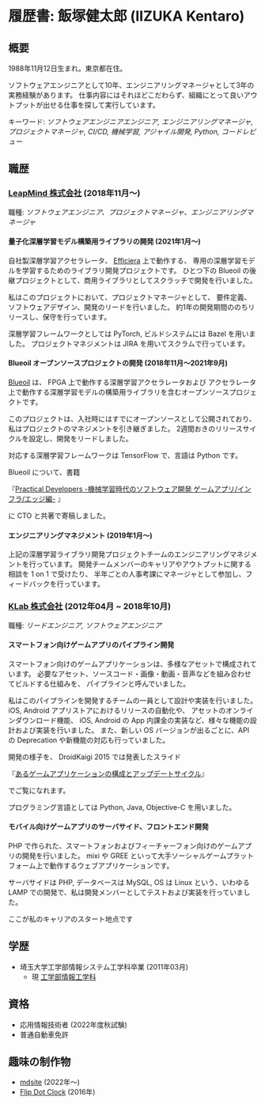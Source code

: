 # 履歴書: 飯塚健太郎 (IIZUKA Kentaro)

## 概要

1988年11月12日生まれ。東京都在住。

ソフトウェアエンジニアとして10年、エンジニアリングマネージャとして3年の実務経験があります。
仕事内容にはそれほどこだわらず、組織にとって良いアウトプットが出せる仕事を探して実行しています。

キーワード: *ソフトウェアエンジニアエンジニア, エンジニアリングマネージャ, プロジェクトマネージャ, CI/CD, 機械学習, アジャイル開発, Python, コードレビュー*

## 職歴

### [LeapMind 株式会社](https://leapmind.io/) (2018年11月〜)

職種: *ソフトウェアエンジニア、プロジェクトマネージャ、エンジニアリングマネージャ*

#### 量子化深層学習モデル構築用ライブラリの開発 (2021年1月〜)

自社製深層学習アクセラレータ、 [Efficiera](https://leapmind.io/business/ip/) 上で動作する、
専用の深層学習モデルを学習するためのライブラリ開発プロジェクトです。
ひとつ下の Blueoil の後継プロジェクトとして、商用ライブラリとしてスクラッチで開発を行いました。

私はこのプロジェクトにおいて、プロジェクトマネージャとして、
要件定義、ソフトウェアデザイン、開発のリードを行いました。
約1年の開発期間ののちリリースし、保守を行っています。

深層学習フレームワークとしては PyTorch, ビルドシステムには Bazel を用いました。
プロジェクトマネジメントは JIRA を用いてスクラムで行っています。

#### Blueoil オープンソースプロジェクトの開発 (2018年11月〜2021年9月)

[Blueoil](https://github.com/blue-oil/blueoil) は、
FPGA 上で動作する深層学習アクセラレータおよび
アクセラレータ上で動作する深層学習モデルの構築用ライブラリを含むオープンソースプロジェクトです。

このプロジェクトは、入社時にはすでにオープンソースとして公開されており、
私はプロジェクトのマネジメントを引き継ぎました。
2週間おきのリリースサイクルを設定し、開発をリードしました。

対応する深層学習フレームワークは TensorFlow で、言語は Python です。

Blueoil について、書籍 

『[Practical Developers -機械学習時代のソフトウェア開発 ゲームアプリ/インフラ/エッジ編-](https://gihyo.jp/book/2019/978-4-297-10744-4) 』

に CTO と共著で寄稿しました。

#### エンジニアリングマネジメント (2019年1月〜)

上記の深層学習ライブラリ開発プロジェクトチームのエンジニアリングマネジメントを行っています。
開発チームメンバーのキャリアやアウトプットに関する相談を 1 on 1 で受けたり、
半年ごとの人事考課にマネージャとして参加し、フィードバックを行っています。

### [KLab 株式会社](https://www.klab.com/jp/) (2012年04月 ~ 2018年10月)

職種: *リードエンジニア, ソフトウェアエンジニア*

#### スマートフォン向けゲームアプリのパイプライン開発

スマートフォン向けのゲームアプリケーションは、多様なアセットで構成されています。
必要なアセット、ソースコード・画像・動画・音声などを組み合わせてビルドする仕組みを、
パイプラインと呼んでいました。

私はこのパイプラインを開発するチームの一員として設計や実装を行いました。
iOS, Android アプリストアにおけるリリースの自動化や、
アセットのオンラインダウンロード機能、
iOS, Android の App 内課金の実装など、様々な機能の設計および実装を行いました。
また、新しい OS バージョンが出るごとに、API の Deprecation や新機能の対応も行っていました。

開発の様子を、 DroidKaigi 2015 では発表したスライド

『[あるゲームアプリケーションの構成とアップデートサイクル](https://www.slideshare.net/kentaroiizuka/droidkaigi)』

でご覧になれます。


プログラミング言語としては Python, Java, Objective-C を用いました。

#### モバイル向けゲームアプリのサーバサイド、フロントエンド開発

PHP で作られた、スマートフォンおよびフィーチャーフォン向けのゲームアプリの開発を行いました。
mixi や GREE といって大手ソーシャルゲームプラットフォーム上で動作するウェブアプリケーションです。

サーバサイドは PHP, データベースは MySQL, OS は Linux という、いわゆる
LAMP での開発で、私は開発メンバーとしてテストおよび実装を行っていました。

ここが私のキャリアのスタート地点です

## 学歴

- 埼玉大学工学部情報システム工学科卒業 (2011年03月)
    - 現 [工学部情報工学科](http://www.ics.saitama-u.ac.jp/)

## 資格

- 応用情報技術者 (2022年度秋試験)
- 普通自動車免許

## 趣味の制作物

- [mdsite](https://github.com/iizukak/mdsite) (2022年〜)
- [Flip Dot Clock](https://www.hackster.io/iizukak/flip-dot-clock-3dd850) (2016年)